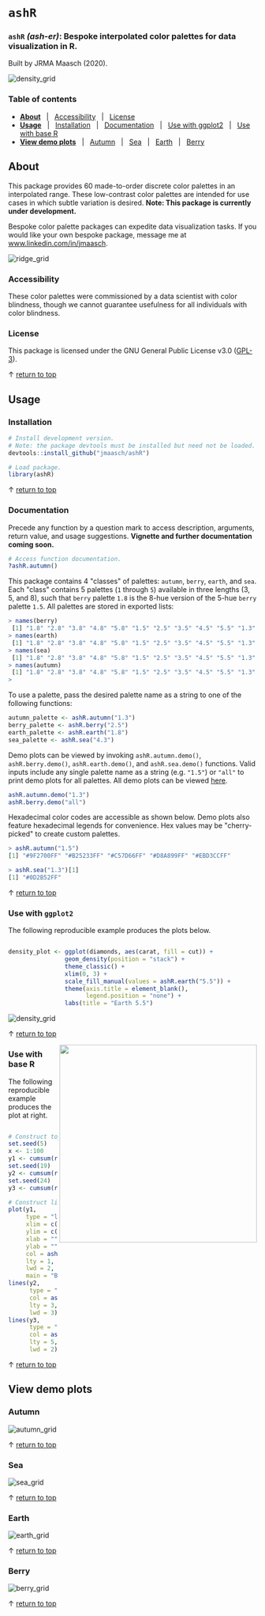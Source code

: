 # `ashR`

### `ashR` *(ash-er)*: Bespoke interpolated color palettes for data visualization in R.

Built by JRMA Maasch (2020).

![density_grid](https://github.com/jmaasch/ashR/blob/master/figures/density_grid.jpg)

### Table of contents

* **[About](#About)** &nbsp; | &nbsp; [Accessibility](#Accessibility) &nbsp; | &nbsp; [License](#License)
* **[Usage](#Usage)** &nbsp; | &nbsp; [Installation](#Installation) &nbsp; | &nbsp; [Documentation](#Documentation) &nbsp; | &nbsp; [Use with ggplot2](#Use-with-ggplot2) &nbsp; | &nbsp; [Use with base R](#Use-with-base-R)
* **[View demo plots](#View-demo-plots)** &nbsp; | &nbsp; [Autumn](#Autumn) &nbsp; | &nbsp; [Sea](#Sea) &nbsp; | &nbsp; [Earth](#Earth) &nbsp; | &nbsp; [Berry](#Berry)

## About

This package provides 60 made-to-order discrete color palettes in an interpolated range. These low-contrast color palettes are intended for use cases in which subtle variation is desired. **Note: This package is currently under development.**

Bespoke color palette packages can expedite data visualization tasks. If you would like your own bespoke package, message me at www.linkedin.com/in/jmaasch.

![ridge_grid](https://github.com/jmaasch/ashR/blob/master/figures/ridge_grid.jpg)

### Accessibility

These color palettes were commissioned by a data scientist with color blindness, though we cannot guarantee usefulness for all individuals with color blindness.

### License

This package is licensed under the GNU General Public License v3.0 (<a href="https://choosealicense.com/licenses/gpl-3.0/" target="_blank">GPL-3</a>).

&#8593; [return to top](#ashR)

## Usage

### Installation

```R
# Install development version.
# Note: the package devtools must be installed but need not be loaded.
devtools::install_github("jmaasch/ashR")

# Load package.
library(ashR)
```

&#8593; [return to top](#ashR)

### Documentation

Precede any function by a question mark to access description, arguments, return value, and usage suggestions. **Vignette and further documentation coming soon.**

```R
# Access function documentation.
?ashR.autumn()
```

This package contains 4 "classes" of palettes: `autumn`, `berry`, `earth`, and `sea`. Each "class" contains 5 palettes (`1` through `5`) available in three lengths (3, 5, and 8), such that `berry` palette `1.8` is the 8-hue version of the 5-hue `berry` palette `1.5`. All palettes are stored in exported lists:

```R
> names(berry)
 [1] "1.8" "2.8" "3.8" "4.8" "5.8" "1.5" "2.5" "3.5" "4.5" "5.5" "1.3" "2.3" "3.3" "4.3" "5.3"
> names(earth)
 [1] "1.8" "2.8" "3.8" "4.8" "5.8" "1.5" "2.5" "3.5" "4.5" "5.5" "1.3" "2.3" "3.3" "4.3" "5.3"
> names(sea)
 [1] "1.8" "2.8" "3.8" "4.8" "5.8" "1.5" "2.5" "3.5" "4.5" "5.5" "1.3" "2.3" "3.3" "4.3" "5.3"
> names(autumn)
 [1] "1.8" "2.8" "3.8" "4.8" "5.8" "1.5" "2.5" "3.5" "4.5" "5.5" "1.3" "2.3" "3.3" "4.3" "5.3"
> 
```

To use a palette, pass the desired palette name as a string to one of the following functions:

```R
autumn_palette <- ashR.autumn("1.3")
berry_palette <- ashR.berry("2.5")
earth_palette <- ashR.earth("1.8")
sea_palette <- ashR.sea("4.3")
```

Demo plots can be viewed by invoking `ashR.autumn.demo()`, `ashR.berry.demo()`, `ashR.earth.demo()`, and `ashR.sea.demo()` functions. Valid inputs include any single palette name as a string (e.g. `"1.5"`) or `"all"` to print demo plots for all palettes. All demo plots can be viewed [here](#View-demo-plots).

```R
ashR.autumn.demo("1.3")
ashR.berry.demo("all")
```

Hexadecimal color codes are accessible as shown below. Demo plots also feature hexadecimal legends for convenience. Hex values may be "cherry-picked" to create custom palettes.

```R
> ashR.autumn("1.5")
[1] "#9F2700FF" "#B25233FF" "#C57D66FF" "#D8A899FF" "#EBD3CCFF"

> ashR.sea("1.3")[1]
[1] "#0D2B52FF"
```

&#8593; [return to top](#ashR)

### Use with `ggplot2`

The following reproducible example produces the plots below.

```r

density_plot <- ggplot(diamonds, aes(carat, fill = cut)) +
                geom_density(position = "stack") +
                theme_classic() +
                xlim(0, 3) +
                scale_fill_manual(values = ashR.earth("5.5")) +
                theme(axis.title = element_blank(),
                      legend.position = "none") +
                labs(title = "Earth 5.5")

```

![density_grid](https://github.com/jmaasch/ashR/blob/master/figures/density_grid2.jpg)

&#8593; [return to top](#ashR)

<img src="https://github.com/jmaasch/ashR/blob/master/figures/line.jpg" width="400" align="right"/>

### Use with base R

The following reproducible example produces the plot at right.


```r

# Construct toy data.
set.seed(5)
x <- 1:100
y1 <- cumsum(rnorm(100))
set.seed(19)
y2 <- cumsum(rnorm(100))
set.seed(24)
y3 <- cumsum(rnorm(100))

# Construct line plot.
plot(y1, 
     type = "l", 
     xlim = c(0, 100),
     ylim = c(-15, 15),
     xlab = "", 
     ylab = "", 
     col = ashR.berry("2.3")[1],
     lty = 1,
     lwd = 2,
     main = "Berry 2.3")
lines(y2, 
      type = "l", 
      col = ashR.berry("2.3")[2], 
      lty = 3,
      lwd = 3)
lines(y3, 
      type = "l", 
      col = ashR.berry("2.3")[3],
      lty = 5,
      lwd = 2)

```

&#8593; [return to top](#ashR)

## View demo plots

### Autumn
![autumn_grid](https://github.com/jmaasch/ashR/blob/master/figures/autumn_grid.jpg)

&#8593; [return to top](#ashR)

### Sea
![sea_grid](https://github.com/jmaasch/ashR/blob/master/figures/sea_grid.jpg)

&#8593; [return to top](#ashR)

### Earth
![earth_grid](https://github.com/jmaasch/ashR/blob/master/figures/earth_grid.jpg)

&#8593; [return to top](#ashR)

### Berry
![berry_grid](https://github.com/jmaasch/ashR/blob/master/figures/berry_grid.jpg)

&#8593; [return to top](#ashR)
